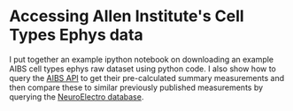 # Accessing Allen Institute's Cell Types Ephys data

I put together an example ipython notebook on downloading an example AIBS cell types ephys raw dataset using python code. I also show how to query the [AIBS API](http://help.brain-map.org//display/celltypes/API) to get their pre-calculated summary measurements and then compare these to similar previously published measurements by querying the [NeuroElectro database](neuroelectro.org).
